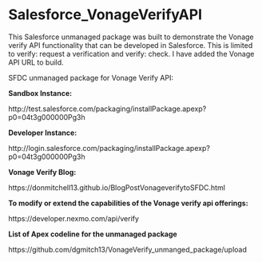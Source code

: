 # Salesforce_VonageVerifyAPI
This Salesforce unmanaged package was built to demonstrate the Vonage verify API functionality that can be developed in Salesforce. This is limited to verify: request a verification and verify: check. I have added the Vonage API URL to build.

SFDC unmanaged package for Vonage Verify API:

<b>Sandbox Instance:</b>
<p>http://test.salesforce.com/packaging/installPackage.apexp?p0=04t3g000000Pg3h</p>

<b>Developer Instance:</b>
<p>http://login.salesforce.com/packaging/installPackage.apexp?p0=04t3g000000Pg3h</p>


<b>Vonage Verify Blog:</b>
<p>https://donmitchell13.github.io/BlogPostVonageverifytoSFDC.html</p>

<b>To modify or extend the capabilities of the Vonage verify api offerings:</b>
<p>https://developer.nexmo.com/api/verify</p>

<b>List of Apex codeline for the unmanaged package</b>
<p>https://github.com/dgmitch13/VonageVerify_unmanged_package/upload</p>


